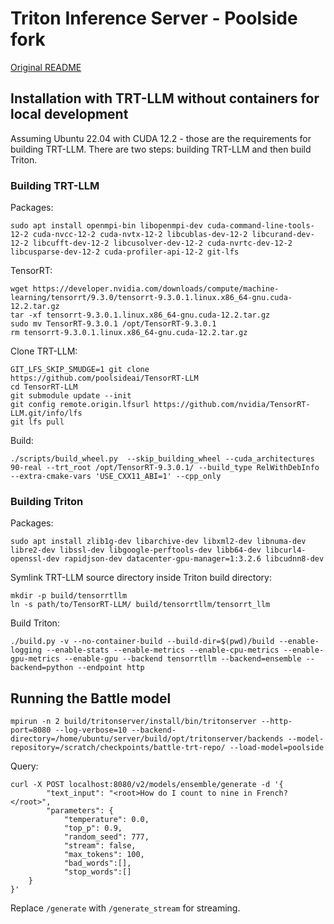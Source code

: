 # Triton Inference Server - Poolside fork

[Original README](https://github.com/triton-inference-server/server/blob/main/README.md)

## Installation with TRT-LLM without containers for local development

Assuming Ubuntu 22.04 with CUDA 12.2 - those are the requirements for building TRT-LLM.
There are two steps: building TRT-LLM and then build Triton.

### Building TRT-LLM

Packages:

```
sudo apt install openmpi-bin libopenmpi-dev cuda-command-line-tools-12-2 cuda-nvcc-12-2 cuda-nvtx-12-2 libcublas-dev-12-2 libcurand-dev-12-2 libcufft-dev-12-2 libcusolver-dev-12-2 cuda-nvrtc-dev-12-2 libcusparse-dev-12-2 cuda-profiler-api-12-2 git-lfs
```

TensorRT:

```
wget https://developer.nvidia.com/downloads/compute/machine-learning/tensorrt/9.3.0/tensorrt-9.3.0.1.linux.x86_64-gnu.cuda-12.2.tar.gz
tar -xf tensorrt-9.3.0.1.linux.x86_64-gnu.cuda-12.2.tar.gz
sudo mv TensorRT-9.3.0.1 /opt/TensorRT-9.3.0.1
rm tensorrt-9.3.0.1.linux.x86_64-gnu.cuda-12.2.tar.gz
```

Clone TRT-LLM:

```
GIT_LFS_SKIP_SMUDGE=1 git clone https://github.com/poolsideai/TensorRT-LLM
cd TensorRT-LLM
git submodule update --init
git config remote.origin.lfsurl https://github.com/nvidia/TensorRT-LLM.git/info/lfs
git lfs pull
```

Build:

```
./scripts/build_wheel.py  --skip_building_wheel --cuda_architectures 90-real --trt_root /opt/TensorRT-9.3.0.1/ --build_type RelWithDebInfo --extra-cmake-vars 'USE_CXX11_ABI=1' --cpp_only
```

### Building Triton

Packages:

```
sudo apt install zlib1g-dev libarchive-dev libxml2-dev libnuma-dev libre2-dev libssl-dev libgoogle-perftools-dev libb64-dev libcurl4-openssl-dev rapidjson-dev datacenter-gpu-manager=1:3.2.6 libcudnn8-dev
```

Symlink TRT-LLM source directory inside Triton build directory:

```
mkdir -p build/tensorrtllm
ln -s path/to/TensorRT-LLM/ build/tensorrtllm/tensorrt_llm
```

Build Triton:

```
./build.py -v --no-container-build --build-dir=$(pwd)/build --enable-logging --enable-stats --enable-metrics --enable-cpu-metrics --enable-gpu-metrics --enable-gpu --backend tensorrtllm --backend=ensemble --backend=python --endpoint http
```

## Running the Battle model

```
mpirun -n 2 build/tritonserver/install/bin/tritonserver --http-port=8080 --log-verbose=10 --backend-directory=/home/ubuntu/server/build/opt/tritonserver/backends --model-repository=/scratch/checkpoints/battle-trt-repo/ --load-model=poolside
```

Query:

```
curl -X POST localhost:8080/v2/models/ensemble/generate -d '{
        "text_input": "<root>How do I count to nine in French?</root>",
        "parameters": {
            "temperature": 0.0,
            "top_p": 0.9,
            "random_seed": 777,
            "stream": false,
            "max_tokens": 100,
            "bad_words":[],
            "stop_words":[]
    }
}'
```

Replace `/generate` with `/generate_stream` for streaming.